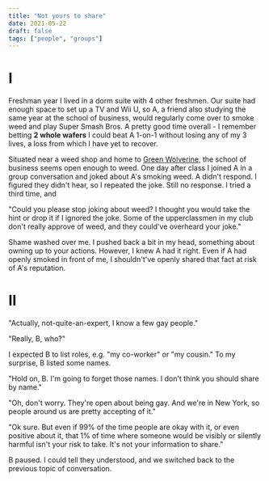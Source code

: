 ```yaml
---
title: "Not yours to share"
date: 2021-05-22
draft: false
tags: ["people", "groups"]
---
```

# I
Freshman year I lived in a dorm suite with 4 other freshmen. Our suite had enough space to set up a TV and Wii U, so A, a friend also studying the same year at the school of business, would regularly come over to smoke weed and play Super Smash Bros. A pretty good time overall - I remember betting **2 whole wafers** I could beat A 1-on-1 without losing any of my 3 lives, a loss from which I have yet to recover.

Situated near a weed shop and home to [Green Wolverine](https://www.greenwolverine.org/), the school of business seems open enough to weed. One day after class I joined A in a group conversation and joked about A's smoking weed. A didn't respond. I figured they didn't hear, so I repeated the joke. Still no response. I tried a third time, and

"Could you please stop joking about weed? I thought you would take the hint or drop it if I ignored the joke. Some of the upperclassmen in my club don't really approve of weed, and they could've overheard your joke."

Shame washed over me. I pushed back a bit in my head, something about owning up to your actions. However, I knew A had it right. Even if A had openly smoked in front of me, I shouldn't've openly shared that fact at risk of A's reputation.
# II
"Actually, not-quite-an-expert, I know a few gay people."

"Really, B, who?"

I expected B to list roles, e.g. "my co-worker" or "my cousin." To my surprise, B listed some names.

"Hold on, B. I'm going to forget those names. I don't think you should share by name."

"Oh, don't worry. They're open about being gay. And we're in New York, so people around us are pretty accepting of it."

"Ok sure. But even if 99% of the time people are okay with it, or even positive about it, that 1% of time where someone would be visibly or silently harmful isn't your risk to take. It's not your information to share."

B paused. I could tell they understood, and we switched back to the previous topic of conversation.
